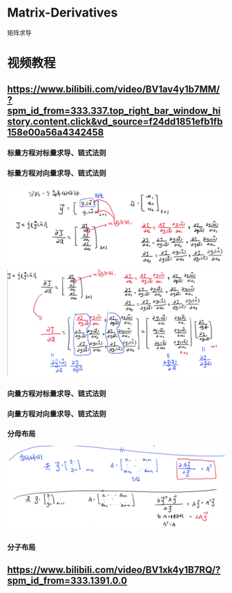 # Matrix-Derivatives
矩阵求导

# 视频教程
## https://www.bilibili.com/video/BV1av4y1b7MM/?spm_id_from=333.337.top_right_bar_window_history.content.click&vd_source=f24dd1851efb1fb158e00a56a4342458
### 标量方程对标量求导、链式法则
### 标量方程对向量求导、链式法则
![推导过程1](image-2.png)
![推导过程2](image-3.png)
### 向量方程对标量求导、链式法则
### 向量方程对向量求导、链式法则
### 分母布局
![特例1](image-1.png)
![特例2](image.png)
### 分子布局

## https://www.bilibili.com/video/BV1xk4y1B7RQ/?spm_id_from=333.1391.0.0